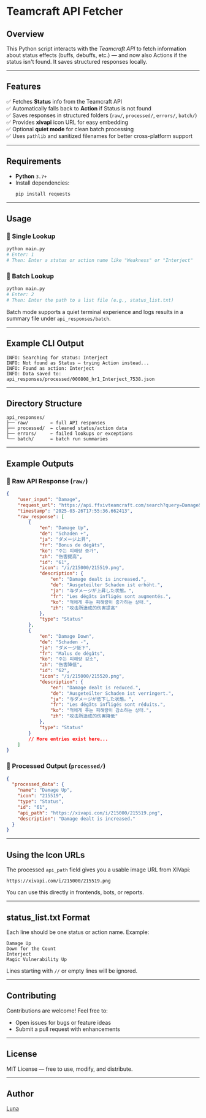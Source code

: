 # **Teamcraft API Fetcher**

## **Overview**
This Python script interacts with the *Teamcraft API* to fetch information about status effects (buffs, debuffs, etc.) — and now also Actions if the status isn't found. It saves structured responses locally.

---

## **Features**

✅ Fetches **Status** info from the Teamcraft API  
✅ Automatically falls back to **Action** if Status is not found  
✅ Saves responses in structured folders (`raw/`, `processed/`, `errors/`, `batch/`)  
✅ Provides **xivapi** icon URL for easy embedding  
✅ Optional **quiet mode** for clean batch processing  
✅ Uses `pathlib` and sanitized filenames for better cross-platform support  

---

## **Requirements**

- **Python** `3.7+`
- Install dependencies:
  ```sh
  pip install requests
  ```

---

## **Usage**

### 🔹 Single Lookup

```sh
python main.py
# Enter: 1
# Then: Enter a status or action name like "Weakness" or "Interject"
```

### 🔹 Batch Lookup

```sh
python main.py
# Enter: 2
# Then: Enter the path to a list file (e.g., status_list.txt)
```

Batch mode supports a quiet terminal experience and logs results in a summary file under `api_responses/batch`.

---

## **Example CLI Output**

```
INFO: Searching for status: Interject
INFO: Not found as Status — trying Action instead...
INFO: Found as action: Interject
INFO: Data saved to: api_responses/processed/000808_hr1_Interject_7538.json
```

---

## **Directory Structure**

```
api_responses/
├── raw/        ← full API responses
├── processed/  ← cleaned status/action data
├── errors/     ← failed lookups or exceptions
└── batch/      ← batch run summaries
```

---

## **Example Outputs**

### 🔸 Raw API Response (`raw/`)

```json
{
    "user_input": "Damage",
    "request_url": "https://api.ffxivteamcraft.com/search?query=Damage&type=Status",
    "timestamp": "2025-03-26T17:55:36.662413",
    "raw_response": [
        {
            "en": "Damage Up",
            "de": "Schaden +",
            "ja": "ダメージ上昇",
            "fr": "Bonus de dégâts",
            "ko": "주는 피해량 증가",
            "zh": "伤害提高",
            "id": "61",
            "icon": "/i/215000/215519.png",
            "description": {
                "en": "Damage dealt is increased.",
                "de": "Ausgeteilter Schaden ist erhöht.",
                "ja": "与ダメージが上昇した状態。",
                "fr": "Les dégâts infligés sont augmentés.",
                "ko": "적에게 주는 피해량이 증가하는 상태.",
                "zh": "攻击所造成的伤害提高"
            },
            "type": "Status"
        },
        {
            "en": "Damage Down",
            "de": "Schaden -",
            "ja": "ダメージ低下",
            "fr": "Malus de dégâts",
            "ko": "주는 피해량 감소",
            "zh": "伤害降低",
            "id": "62",
            "icon": "/i/215000/215520.png",
            "description": {
                "en": "Damage dealt is reduced.",
                "de": "Ausgeteilter Schaden ist verringert.",
                "ja": "与ダメージが低下した状態。",
                "fr": "Les dégâts infligés sont réduits.",
                "ko": "적에게 주는 피해량이 감소하는 상태.",
                "zh": "攻击所造成的伤害降低"
            },
            "type": "Status"
        }
        // More entries exist here...
    ]
}
```

### 🔸 Processed Output (`processed/`)

```json
{
  "processed_data": {
    "name": "Damage Up",
    "icon": "215519",
    "type": "Status",
    "id": "61",
    "api_path": "https://xivapi.com/i/215000/215519.png",
    "description": "Damage dealt is increased."
  }
}
```

---

## **Using the Icon URLs**

The processed `api_path` field gives you a usable image URL from XIVapi:

```
https://xivapi.com/i/215000/215519.png
```

You can use this directly in frontends, bots, or reports.

---

## **status_list.txt Format**

Each line should be one status or action name. Example:
```
Damage Up
Down for the Count
Interject
Magic Vulnerability Up
```

Lines starting with `//` or empty lines will be ignored.

---

## **Contributing**

Contributions are welcome! Feel free to:
- Open issues for bugs or feature ideas
- Submit a pull request with enhancements

---

## **License**

MIT License — free to use, modify, and distribute.

---

## **Author**

[Luna](https://github.com/Luna-Salamanca)